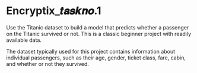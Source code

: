 # Encryptix_𝒕𝒂𝒔𝒌𝒏𝒐.1

Use the Titanic dataset to build a model that predicts whether a passenger on the Titanic survived or not. This is a classic beginner project with readily available data.

The dataset typically used for this project contains information about individual passengers, such as their age, gender, ticket class, fare, cabin, and whether or not they survived.
